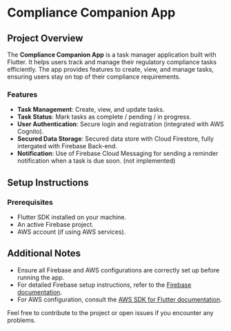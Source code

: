 # Compliance Companion App

## Project Overview

The **Compliance Companion App** is a task manager application built with Flutter. It helps users track and manage their regulatory compliance tasks efficiently. The app provides features to create, view, and manage tasks, ensuring users stay on top of their compliance requirements.

### Features

- **Task Management**: Create, view, and update tasks.
- **Task Status**: Mark tasks as complete / pending / in progress.
- **User Authentication**: Secure login and registration (integrated with AWS Cognito).
- **Secured Data Storage**: Secured data store with Cloud Firestore, fully intergated with Firebase Back-end.
- **Notification**: Use of Firebase Cloud Messaging for sending a reminder notification when a task is due soon. (not implemented)

## Setup Instructions

### Prerequisites

- Flutter SDK installed on your machine.
- An active Firebase project.
- AWS account (if using AWS services).


## Additional Notes

- Ensure all Firebase and AWS configurations are correctly set up before running the app.
- For detailed Firebase setup instructions, refer to the [Firebase documentation](https://firebase.google.com/docs/flutter/setup).
- For AWS configuration, consult the [AWS SDK for Flutter documentation](https://aws.amazon.com/flutter/).

Feel free to contribute to the project or open issues if you encounter any problems.


